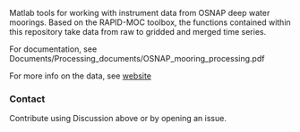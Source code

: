 Matlab tools for working with instrument data from OSNAP deep water moorings. Based on the RAPID-MOC toolbox, the functions contained within this repository take data from raw to gridded and merged time series.  

For documentation,  see Documents/Processing_documents/OSNAP_mooring_processing.pdf

For more info on the data, see [website](https://scotmarphys.github.io/ScotMarPhys.OSNAP-Mooring-Processing.io/)

### Contact

Contribute using Discussion above or by opening an issue.
